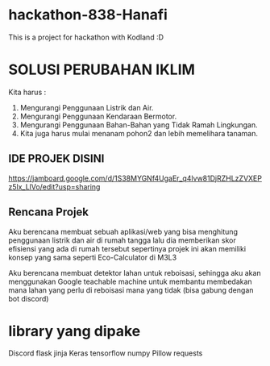 # hackathon-838-Hanafi
This is a project for hackathon with Kodland :D

# SOLUSI PERUBAHAN IKLIM
Kita harus :
1. Mengurangi Penggunaan Listrik dan Air.
2. Mengurangi Penggunaan Kendaraan Bermotor.
3. Mengurangi Penggunaan Bahan-Bahan yang Tidak Ramah Lingkungan.
4. Kita juga harus mulai menanam pohon2 dan lebih memelihara tanaman.

## IDE PROJEK DISINI
https://jamboard.google.com/d/1S38MYGNf4UgaEr_q4lvw81DjRZHLzZVXEPz5lx_LlVo/edit?usp=sharing

## Rencana Projek
Aku berencana membuat sebuah aplikasi/web yang bisa menghitung penggunaan listrik dan air di rumah tangga lalu dia memberikan skor efisiensi yang ada di rumah tersebut
sepertinya projek ini akan memiliki konsep yang sama seperti Eco-Calculator di M3L3

Aku berencana membuat detektor lahan untuk reboisasi, sehingga aku akan menggunakan Google teachable machine untuk membantu membedakan mana lahan yang perlu di reboisasi mana yang tidak (bisa gabung dengan bot discord)

# library yang dipake
Discord
flask
jinja
Keras
tensorflow
numpy
Pillow
requests





